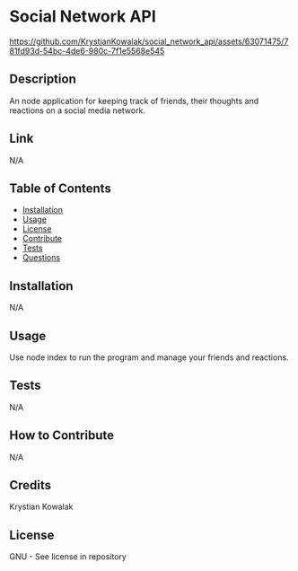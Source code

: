 # Social Network API
https://github.com/KrystianKowalak/social_network_api/assets/63071475/781fd93d-54bc-4de6-980c-7f1e5568e545

 ## Description
  An node application for keeping track of friends, their thoughts and reactions on a social media network.

  ## Link
  N/A

  ## Table of Contents
  - [Installation](#installation)
  - [Usage](#usage)
  - [License](#license)
  - [Contribute](#contribute)
  - [Tests](#tests)
  - [Questions](#questions)

  ## Installation
  N/A

  ## Usage
  Use node index to run the program and manage your friends and reactions.

  ## Tests
  N/A

  ## How to Contribute
  N/A

  ## Credits
  Krystian Kowalak

  ## License
  GNU - See license in repository
